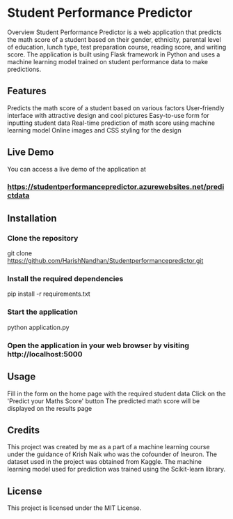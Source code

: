 # Student Performance Predictor

Overview
Student Performance Predictor is a web application that predicts the math score of a student based on their gender, ethnicity, parental level of education, lunch type, test preparation course, reading score, and writing score. The application is built using Flask framework in Python and uses a machine learning model trained on student performance data to make predictions.

## Features
Predicts the math score of a student based on various factors
User-friendly interface with attractive design and cool pictures
Easy-to-use form for inputting student data
Real-time prediction of math score using machine learning model
Online images and CSS styling for the design

## Live Demo

You can access a live demo of the application at

### https://studentperformancepredictor.azurewebsites.net/predictdata

## Installation
### Clone the repository
git clone https://github.com/HarishNandhan/Studentperformancepredictor.git

### Install the required dependencies
pip install -r requirements.txt

### Start the application
python application.py

### Open the application in your web browser by visiting http://localhost:5000

## Usage
Fill in the form on the home page with the required student data
Click on the 'Predict your Maths Score' button
The predicted math score will be displayed on the results page

## Credits
This project was created by me as a part of a machine learning course under the guidance of Krish Naik who was the cofounder of Ineuron. The dataset used in the project was obtained from Kaggle. The machine learning model used for prediction was trained using the Scikit-learn library.

## License
This project is licensed under the MIT License.
